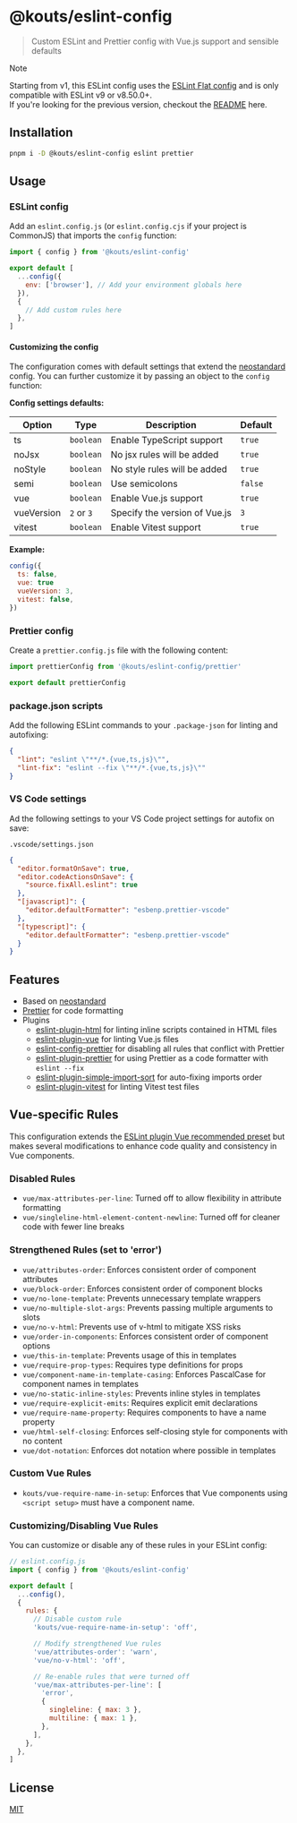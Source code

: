 # @kouts/eslint-config

> Custom ESLint and Prettier config with Vue.js support and sensible defaults

> [!NOTE]  
> Starting from v1, this ESLint config uses the [ESLint Flat config](https://eslint.org/docs/latest/use/configure/configuration-files-new) and is only compatible with ESLint v9 or v8.50.0+.  
> If you're looking for the previous version, checkout the [README]('./README_V0.md') here.

## Installation

```bash
pnpm i -D @kouts/eslint-config eslint prettier
```

## Usage

### ESLint config

Add an `eslint.config.js` (or `eslint.config.cjs` if your project is CommonJS) that imports the `config` function:

```javascript
import { config } from '@kouts/eslint-config'

export default [
  ...config({
    env: ['browser'], // Add your environment globals here
  }),
  {
    // Add custom rules here
  },
]
```

#### Customizing the config

The configuration comes with default settings that extend the [neostandard](https://github.com/neostandard/neostandard/tree/main?tab=readme-ov-file#configuration-options) config. You can further customize it by passing an object to the `config` function:

**Config settings defaults:**

| Option     | Type       | Description                   | Default |
| ---------- | ---------- | ----------------------------- | ------- |
| ts         | `boolean`  | Enable TypeScript support     | `true`  |
| noJsx      | `boolean`  | No jsx rules will be added    | `true`  |
| noStyle    | `boolean`  | No style rules will be added  | `true`  |
| semi       | `boolean`  | Use semicolons                | `false` |
| vue        | `boolean`  | Enable Vue.js support         | `true`  |
| vueVersion | `2` or `3` | Specify the version of Vue.js | `3`     |
| vitest     | `boolean`  | Enable Vitest support         | `true`  |

**Example:**

```javascript
config({
  ts: false,
  vue: true
  vueVersion: 3,
  vitest: false,
})
```

### Prettier config

Create a `prettier.config.js` file with the following content:

```javascript
import prettierConfig from '@kouts/eslint-config/prettier'

export default prettierConfig
```

### package.json scripts

Add the following ESLint commands to your `.package-json` for linting and autofixing:

```json
{
  "lint": "eslint \"**/*.{vue,ts,js}\"",
  "lint-fix": "eslint --fix \"**/*.{vue,ts,js}\""
}
```

### VS Code settings

Ad the following settings to your VS Code project settings for autofix on save:

`.vscode/settings.json`

```json
{
  "editor.formatOnSave": true,
  "editor.codeActionsOnSave": {
    "source.fixAll.eslint": true
  },
  "[javascript]": {
    "editor.defaultFormatter": "esbenp.prettier-vscode"
  },
  "[typescript]": {
    "editor.defaultFormatter": "esbenp.prettier-vscode"
  }
}
```

## Features

- Based on [neostandard](https://github.com/neostandard/neostandard)
- [Prettier](https://prettier.io) for code formatting
- Plugins
  - [eslint-plugin-html](https://github.com/BenoitZugmeyer/eslint-plugin-html) for linting inline scripts contained in HTML files
  - [eslint-plugin-vue](https://github.com/vuejs/eslint-plugin-vue/) for linting Vue.js files
  - [eslint-config-prettier](https://github.com/prettier/eslint-config-prettier) for disabling all rules that conflict with Prettier
  - [eslint-plugin-prettier](https://github.com/prettier/eslint-plugin-prettier) for using Prettier as a code formatter with `eslint --fix`
  - [eslint-plugin-simple-import-sort](https://github.com/lydell/eslint-plugin-simple-import-sort) for auto-fixing imports order
  - [eslint-plugin-vitest](https://github.com/vitest-dev/eslint-plugin-vitest) for linting Vitest test files

## Vue-specific Rules

This configuration extends the [ESLint plugin Vue recommended preset](https://eslint.vuejs.org/rules/#priority-c-recommended-potentially-dangerous-patterns) but makes several modifications to enhance code quality and consistency in Vue components.

### Disabled Rules

- `vue/max-attributes-per-line`: Turned off to allow flexibility in attribute formatting
- `vue/singleline-html-element-content-newline`: Turned off for cleaner code with fewer line breaks

### Strengthened Rules (set to 'error')

- `vue/attributes-order`: Enforces consistent order of component attributes
- `vue/block-order`: Enforces consistent order of component blocks
- `vue/no-lone-template`: Prevents unnecessary template wrappers
- `vue/no-multiple-slot-args`: Prevents passing multiple arguments to slots
- `vue/no-v-html`: Prevents use of v-html to mitigate XSS risks
- `vue/order-in-components`: Enforces consistent order of component options
- `vue/this-in-template`: Prevents usage of this in templates
- `vue/require-prop-types`: Requires type definitions for props
- `vue/component-name-in-template-casing`: Enforces PascalCase for component names in templates
- `vue/no-static-inline-styles`: Prevents inline styles in templates
- `vue/require-explicit-emits`: Requires explicit emit declarations
- `vue/require-name-property`: Requires components to have a name property
- `vue/html-self-closing`: Enforces self-closing style for components with no content
- `vue/dot-notation`: Enforces dot notation where possible in templates

### Custom Vue Rules

- `kouts/vue-require-name-in-setup`: Enforces that Vue components using `<script setup>` must have a component name.

### Customizing/Disabling Vue Rules

You can customize or disable any of these rules in your ESLint config:

```js
// eslint.config.js
import { config } from '@kouts/eslint-config'

export default [
  ...config(),
  {
    rules: {
      // Disable custom rule
      'kouts/vue-require-name-in-setup': 'off',

      // Modify strengthened Vue rules
      'vue/attributes-order': 'warn',
      'vue/no-v-html': 'off',

      // Re-enable rules that were turned off
      'vue/max-attributes-per-line': [
        'error',
        {
          singleline: { max: 3 },
          multiline: { max: 1 },
        },
      ],
    },
  },
]
```

## License

[MIT](http://opensource.org/licenses/MIT)
